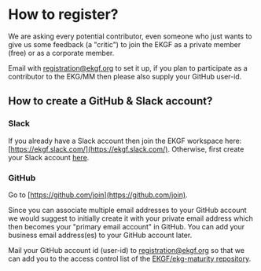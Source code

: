 # How to register?

We are asking every potential contributor, even someone who just wants to give us
some feedback (a "critic") to join the EKGF as a private member (free) or as a
corporate member.

Email with [registration@ekgf.org](mailto:registration@ekgf.org) to set it up,
if you plan to participate as a contributor to the EKG/MM then please also
supply your GitHub user-id.

## How to create a GitHub & Slack account?

### Slack

If you already have a Slack account then join the EKGF workspace
here: [https://ekgf.slack.com/](https://ekgf.slack.com/).
Otherwise, first create your Slack account [here](https://slack.com/get-started\#/create).

### GitHub

Go to [https://github.com/join](https://github.com/join).

Since you can associate multiple email addresses to your GitHub account we would
suggest to initially create it with your private email address which then becomes
your "primary email account" in GitHub.
You can add your business email address(es) to your GitHub account later.

Mail your GitHub account id (user-id) to
[registration@ekgf.org](mailto:registration@ekgf.org) so that we can add you
to the access control list of the [EKGF/ekg-maturity repository](https://github.com/EKGF/ekg-maturity).
